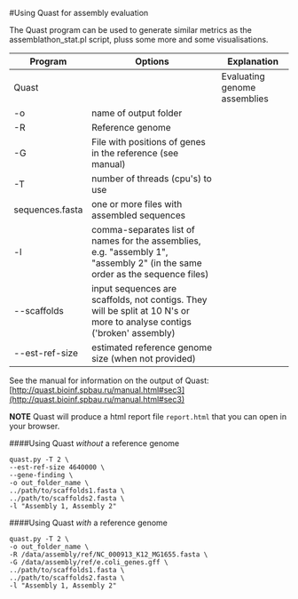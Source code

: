 #Using Quast for assembly evaluation

The Quast program can be used to generate similar metrics as the assemblathon_stat.pl script, pluss some more and some visualisations.

Program|Options|Explanation
-------|-------|-------------
Quast||Evaluating genome assemblies
|-o|name of output folder
|-R|Reference genome
|-G|File with positions of genes in the reference (see manual)
|-T|number of threads (cpu's) to use
|sequences.fasta|one or more files with assembled sequences
|-l| comma-separates list of names for the assemblies, e.g. "assembly 1", "assembly 2" (in the same order as the sequence files)
|--scaffolds|input sequences are scaffolds, not contigs. They will be split at 10 N's or more to analyse contigs ('broken' assembly)
|--est-ref-size| estimated reference genome size (when not provided)

See the manual for information on the output of Quast:
[http://quast.bioinf.spbau.ru/manual.html#sec3](http://quast.bioinf.spbau.ru/manual.html#sec3)

**NOTE** Quast will produce a html report file `report.html` that you can open in your browser.

####Using Quast *without* a reference genome

```
quast.py -T 2 \
--est-ref-size 4640000 \
--gene-finding \
-o out_folder_name \
../path/to/scaffolds1.fasta \
../path/to/scaffolds2.fasta \
-l "Assembly 1, Assembly 2"
```

####Using Quast *with* a reference genome

```
quast.py -T 2 \
-o out_folder_name \
-R /data/assembly/ref/NC_000913_K12_MG1655.fasta \
-G /data/assembly/ref/e.coli_genes.gff \
../path/to/scaffolds1.fasta \
../path/to/scaffolds2.fasta \
-l "Assembly 1, Assembly 2"
```